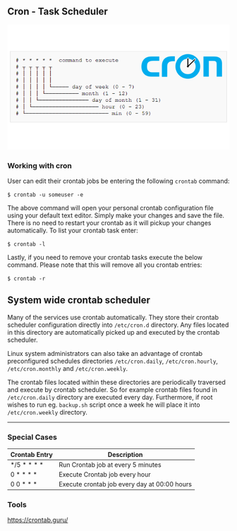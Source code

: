 ## Cron - Task Scheduler

![Automate running a script using crontab | Jessica Yung](cron.assets/cron-job-1.png)

### Working with cron

User can edit their crontab jobs be entering the following `crontab` command:

```
$ crontab -u someuser -e 
```

The above command will open your personal crontab configuration file  using your default text editor. Simply make your changes and save the  file. There is no need to restart your crontab as it will pickup your  changes automatically.
 To list your crontab task enter:

```
$ crontab -l 
```

Lastly, if you need to remove your crontab tasks execute the below  command. Please note that this will remove all you crontab entries:

```
$ crontab -r 
```

## System wide crontab scheduler

Many of the services use crontab automatically. They store their crontab scheduler configuration directly into `/etc/cron.d` directory. Any files located in this directory are automatically picked up and executed by the crontab scheduler. 

Linux system administrators can also take an advantage of crontab preconfigured schedules directories `/etc/cron.daily`, `/etc/cron.hourly`, `/etc/cron.monthly` and `/etc/cron.weekly`. 

The crontab files located within these directories are periodically  traversed and execute by crontab scheduler. So for example crontab files found in `/etc/cron.daily` directory are executed every day. Furthermore, if root wishes to run eg. `backup.sh` script once a week he will place it into `/etc/cron.weekly` directory.

------

### Special Cases

| Crontab Entry | Description                                  |
| ------------- | -------------------------------------------- |
| */5 * * * *   | Run Crontab job at every 5 minutes           |
| 0 * * * *     | Execute Crontab job every hour               |
| 0 0 * * *     | Execute crontab job every day at 00:00 hours |

### Tools

https://crontab.guru/